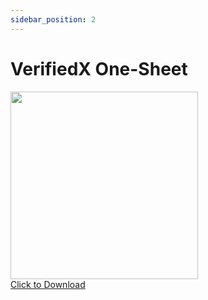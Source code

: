 ```yaml
---
sidebar_position: 2
---
```


# VerifiedX One-Sheet


<a href="/static/documents/VerifiedX-OneSheet.pdf" download="VerifiedX-OneSheet.pdf" target="_blank">
    <img src={require('./media/onesheet.png').default} width="300" />
    <div>Click to Download</div>
</a>